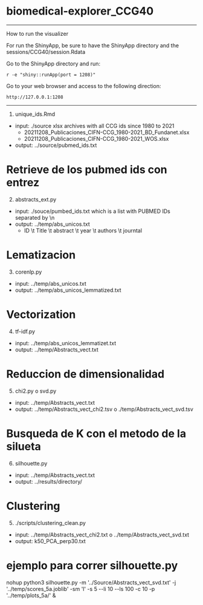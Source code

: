 # biomedical-explorer_CCG40

---
How to run the visualizer

For run the ShinyApp, be sure to have the ShinyApp directory and the sessions/CCG40/session.Rdata

Go to the ShinyApp directory and run:

```
r -e "shiny::runApp(port = 1208)"
```

Go to your web browser and access to the following direction:
```
http://127.0.0.1:1208
```

---


1. unique_ids.Rmd
- input: ./source xlsx archives with all CCG ids since 1980 to 2021
    - 20211208_Publicaciones_CIFN-CCG_1980-2021_BD_Fundanet.xlsx
    - 20211208_Publicaciones_CIFN-CCG_1980-2021_WOS.xlsx 
- output: ../source/pubmed_ids.txt


# Retrieve de los pubmed ids con entrez
2. abstracts_ext.py
- input: ./souce/pumbed_ids.txt which is a list with PUBMED IDs separated by \n
- output: ../temp/abs_unicos.txt
    - ID \t Title \t abstract \t year \t authors \t journtal

# Lematizacion
3. corenlp.py
- input:  ../temp/abs_unicos.txt
-  output: ../temp/abs_unicos_lemmatized.txt

# Vectorization 
4. tf-idf.py
- input: ../temp/abs_unicos_lemmatizet.txt 
- output: ../temp/Abstracts_vect.txt

# Reduccion de dimensionalidad
5. chi2.py o svd.py
- input: ../temp/Abstracts_vect.txt
- output: ../temp/Abstracts_vect_chi2.tsv o ./temp/Abstracts_vect_svd.tsv

# Busqueda de K con el metodo de la silueta
6. silhouette.py
- input: ../temp/Abstracts_vect.txt
- output: ../results/directory/

# Clustering 
5. ./scripts/clustering_clean.py 
- input: ../temp/Abstracts_vect_chi2.txt o ../temp/Abstracts_vect_svd.txt
- output: k50_PCA_perp30.txt

# ejemplo para correr silhouette.py
nohup python3 silhouette.py -m '../Source/Abstracts_vect_svd.txt' -j '../temp/scores_5a.joblib' -sm 'l' -s 5 --li 10 --ls 100 -c 10 -p '../temp/plots_5a/' &

